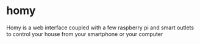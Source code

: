 # homy
Homy is a web interface coupled with a few raspberry pi and smart outlets to control your house from your smartphone or your computer
